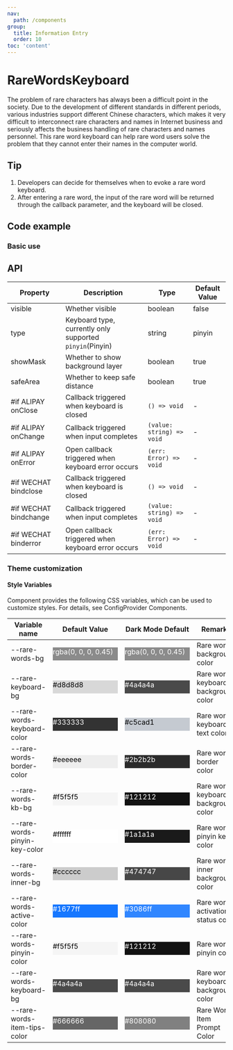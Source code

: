 ```yaml
---
nav:
  path: /components
group:
  title: Information Entry
  order: 10
toc: 'content'
---
```


# RareWordsKeyboard

The problem of rare characters has always been a difficult point in the society. Due to the development of different standards in different periods, various industries support different Chinese characters, which makes it very difficult to interconnect rare characters and names in Internet business and seriously affects the business handling of rare characters and names personnel. This rare word keyboard can help rare word users solve the problem that they cannot enter their names in the computer world.

## Tip

1. Developers can decide for themselves when to evoke a rare word keyboard.
2. After entering a rare word, the input of the rare word will be returned through the callback parameter, and the keyboard will be closed.

## Code example

### Basic use

<code src='../../demo/pages/RareWordsKeyboard/index'></code>

## API

| Property                   | Description                                  | Type                      | Default Value |
| ---------------------- | ------------------------------------- | ------------------------- | ------ |
| visible                | Whether visible                              | boolean                   | false  |
| type                   | Keyboard type, currently only supported `pinyin`(Pinyin) | string                    | pinyin |
| showMask               | Whether to show background layer                      | boolean                   | true   |
| safeArea               | Whether to keep safe distance                      | boolean                   | true   |
| #if ALIPAY onClose     | Callback triggered when keyboard is closed                  | `() => void`              | -      |
| #if ALIPAY onChange    | Callback triggered when input completes                  | `(value: string) => void` | -      |
| #if ALIPAY onError     | Open callback triggered when keyboard error occurs              | `(err: Error) => void`    | -      |
| #if WECHAT bindclose  | Callback triggered when keyboard is closed                  | `() => void`              | -      |
| #if WECHAT bindchange | Callback triggered when input completes                  | `(value: string) => void` | -      |
| #if WECHAT binderror  | Open callback triggered when keyboard error occurs              | `(err: Error) => void`    | -      |

### Theme customization

#### Style Variables

Component provides the following CSS variables, which can be used to customize styles. For details, see ConfigProvider Components.

| Variable name                        | Default Value                                                                                                                    | Dark Mode Default                                                                                                            | Remarks               |
| ----------------------------- | ------------------------------------------------------------------------------------------------------------------------- | ------------------------------------------------------------------------------------------------------------------------- | ------------------ |
| --rare-words-bg               | <div style="width: 150px; height: 30px; background-color: rgba(0, 0, 0, 0.45); color: #ffffff;">rgba(0, 0, 0, 0.45)</div> | <div style="width: 150px; height: 30px; background-color: rgba(0, 0, 0, 0.45); color: #ffffff;">rgba(0, 0, 0, 0.45)</div> | Rare word background color     |
| --rare-keyboard-bg            | <div style="width: 150px; height: 30px; background-color: #d8d8d8; color: #000000;">#d8d8d8</div>                         | <div style="width: 150px; height: 30px; background-color: #4a4a4a; color: #ffffff;">#4a4a4a</div>                         | Rare word keyboard background color   |
| --rare-words-keyboard-color   | <div style="width: 150px; height: 30px; background-color: #333333; color: #ffffff;">#333333</div>                         | <div style="width: 150px; height: 30px; background-color: #c5cad1; color: #000000;">#c5cad1</div>                         | Rare word keyboard text color |
| --rare-words-border-color     | <div style="width: 150px; height: 30px; background-color: #eeeeee; color: #000000;">#eeeeee</div>                         | <div style="width: 150px; height: 30px; background-color: #2b2b2b; color: #ffffff;">#2b2b2b</div>                         | Rare word border color     |
| --rare-words-kb-bg            | <div style="width: 150px; height: 30px; background-color: #f5f5f5; color: #000000;">#f5f5f5</div>                         | <div style="width: 150px; height: 30px; background-color: #121212; color: #ffffff;">#121212</div>                         | Rare word keyboard background color   |
| --rare-words-pinyin-key-color | <div style="width: 150px; height: 30px; background-color: #ffffff; color: #000000;">#ffffff</div>                         | <div style="width: 150px; height: 30px; background-color: #1a1a1a; color: #ffffff;">#1a1a1a</div>                         | Rare word pinyin key color   |
| --rare-words-inner-bg         | <div style="width: 150px; height: 30px; background-color: #cccccc; color: #000000;">#cccccc</div>                         | <div style="width: 150px; height: 30px; background-color: #474747; color: #ffffff;">#474747</div>                         | Rare word inner background color   |
| --rare-words-active-color     | <div style="width: 150px; height: 30px; background-color: #1677ff; color: #ffffff;">#1677ff</div>                         | <div style="width: 150px; height: 30px; background-color: #3086ff; color: #ffffff;">#3086ff</div>                         | Rare word activation status color |
| --rare-words-pinyin-color     | <div style="width: 150px; height: 30px; background-color: #f5f5f5; color: #000000;">#f5f5f5</div>                         | <div style="width: 150px; height: 30px; background-color: #121212; color: #ffffff;">#121212</div>                         | Rare word pinyin color     |
| --rare-words-keyboard-bg      | <div style="width: 150px; height: 30px; background-color: #4a4a4a; color: #ffffff;">#4a4a4a</div>                         | <div style="width: 150px; height: 30px; background-color: #4a4a4a; color: #ffffff;">#4a4a4a</div>                         | Rare word keyboard background color   |
| --rare-words-item-tips-color  | <div style="width: 150px; height: 30px; background-color: #666666; color: #ffffff;">#666666</div>                         | <div style="width: 150px; height: 30px; background-color: #808080; color: #ffffff;">#808080</div>                         | Rare Word Item Prompt Color |
